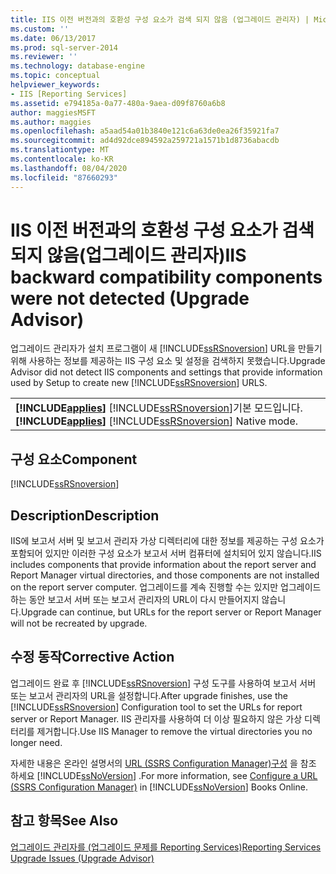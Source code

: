 ```yaml
---
title: IIS 이전 버전과의 호환성 구성 요소가 검색 되지 않음 (업그레이드 관리자) | Microsoft Docs
ms.custom: ''
ms.date: 06/13/2017
ms.prod: sql-server-2014
ms.reviewer: ''
ms.technology: database-engine
ms.topic: conceptual
helpviewer_keywords:
- IIS [Reporting Services]
ms.assetid: e794185a-0a77-480a-9aea-d09f8760a6b8
author: maggiesMSFT
ms.author: maggies
ms.openlocfilehash: a5aad54a01b3840e121c6a63de0ea26f35921fa7
ms.sourcegitcommit: ad4d92dce894592a259721a1571b1d8736abacdb
ms.translationtype: MT
ms.contentlocale: ko-KR
ms.lasthandoff: 08/04/2020
ms.locfileid: "87660293"
---
```

# <a name="iis-backward-compatibility-components-were-not-detected-upgrade-advisor"></a><span data-ttu-id="64ea0-102">IIS 이전 버전과의 호환성 구성 요소가 검색되지 않음(업그레이드 관리자)</span><span class="sxs-lookup"><span data-stu-id="64ea0-102">IIS backward compatibility components were not detected (Upgrade Advisor)</span></span>
  <span data-ttu-id="64ea0-103">업그레이드 관리자가 설치 프로그램이 새 [!INCLUDE[ssRSnoversion](../../includes/ssrsnoversion-md.md)] URL을 만들기 위해 사용하는 정보를 제공하는 IIS 구성 요소 및 설정을 검색하지 못했습니다.</span><span class="sxs-lookup"><span data-stu-id="64ea0-103">Upgrade Advisor did not detect IIS components and settings that provide information used by Setup to create new [!INCLUDE[ssRSnoversion](../../includes/ssrsnoversion-md.md)] URLS.</span></span>  
  
||  
|-|  
|<span data-ttu-id="64ea0-104">**[!INCLUDE[applies](../../includes/applies-md.md)]**  [!INCLUDE[ssRSnoversion](../../includes/ssrsnoversion-md.md)]기본 모드입니다.</span><span class="sxs-lookup"><span data-stu-id="64ea0-104">**[!INCLUDE[applies](../../includes/applies-md.md)]**  [!INCLUDE[ssRSnoversion](../../includes/ssrsnoversion-md.md)] Native mode.</span></span>|  
  
## <a name="component"></a><span data-ttu-id="64ea0-105">구성 요소</span><span class="sxs-lookup"><span data-stu-id="64ea0-105">Component</span></span>  
 [!INCLUDE[ssRSnoversion](../../includes/ssrsnoversion-md.md)]  
  
## <a name="description"></a><span data-ttu-id="64ea0-106">Description</span><span class="sxs-lookup"><span data-stu-id="64ea0-106">Description</span></span>  
 <span data-ttu-id="64ea0-107">IIS에 보고서 서버 및 보고서 관리자 가상 디렉터리에 대한 정보를 제공하는 구성 요소가 포함되어 있지만 이러한 구성 요소가 보고서 서버 컴퓨터에 설치되어 있지 않습니다.</span><span class="sxs-lookup"><span data-stu-id="64ea0-107">IIS includes components that provide information about the report server and Report Manager virtual directories, and those components are not installed on the report server computer.</span></span> <span data-ttu-id="64ea0-108">업그레이드를 계속 진행할 수는 있지만 업그레이드하는 동안 보고서 서버 또는 보고서 관리자의 URL이 다시 만들어지지 않습니다.</span><span class="sxs-lookup"><span data-stu-id="64ea0-108">Upgrade can continue, but URLs for the report server or Report Manager will not be recreated by upgrade.</span></span>  
  
## <a name="corrective-action"></a><span data-ttu-id="64ea0-109">수정 동작</span><span class="sxs-lookup"><span data-stu-id="64ea0-109">Corrective Action</span></span>  
 <span data-ttu-id="64ea0-110">업그레이드 완료 후 [!INCLUDE[ssRSnoversion](../../includes/ssrsnoversion-md.md)] 구성 도구를 사용하여 보고서 서버 또는 보고서 관리자의 URL을 설정합니다.</span><span class="sxs-lookup"><span data-stu-id="64ea0-110">After upgrade finishes, use the [!INCLUDE[ssRSnoversion](../../includes/ssrsnoversion-md.md)] Configuration tool to set the URLs for report server or Report Manager.</span></span> <span data-ttu-id="64ea0-111">IIS 관리자를 사용하여 더 이상 필요하지 않은 가상 디렉터리를 제거합니다.</span><span class="sxs-lookup"><span data-stu-id="64ea0-111">Use IIS Manager to remove the virtual directories you no longer need.</span></span>  
  
 <span data-ttu-id="64ea0-112">자세한 내용은 온라인 설명서의 [URL &#40;SSRS Configuration Manager&#41;구성](../../reporting-services/install-windows/configure-a-url-ssrs-configuration-manager.md) 을 참조 하세요 [!INCLUDE[ssNoVersion](../../includes/ssnoversion-md.md)] .</span><span class="sxs-lookup"><span data-stu-id="64ea0-112">For more information, see [Configure a URL  &#40;SSRS Configuration Manager&#41;](../../reporting-services/install-windows/configure-a-url-ssrs-configuration-manager.md) in [!INCLUDE[ssNoVersion](../../includes/ssnoversion-md.md)] Books Online.</span></span>  
  
## <a name="see-also"></a><span data-ttu-id="64ea0-113">참고 항목</span><span class="sxs-lookup"><span data-stu-id="64ea0-113">See Also</span></span>  
 [<span data-ttu-id="64ea0-114">업그레이드 관리자를 &#40;업그레이드 문제를 Reporting Services&#41;</span><span class="sxs-lookup"><span data-stu-id="64ea0-114">Reporting Services Upgrade Issues &#40;Upgrade Advisor&#41;</span></span>](../../../2014/sql-server/install/reporting-services-upgrade-issues-upgrade-advisor.md)  
  
  
